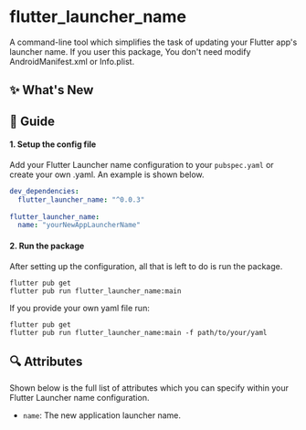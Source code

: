 # flutter_launcher_name

A command-line tool which simplifies the task of updating your Flutter app's launcher name.
If you user this package, You don't need modify AndroidManifest.xml or Info.plist.


## :sparkles: What's New


## :book: Guide

#### 1. Setup the config file

Add your Flutter Launcher name configuration to your `pubspec.yaml` 
or create your own .yaml. An example is shown below.

```yaml
dev_dependencies: 
  flutter_launcher_name: "^0.0.3"
  
flutter_launcher_name:
  name: "yourNewAppLauncherName"

```


#### 2. Run the package

After setting up the configuration, all that is left to do is run the package.

```
flutter pub get
flutter pub run flutter_launcher_name:main
```

If you provide your own yaml file run:
```
flutter pub get
flutter pub run flutter_launcher_name:main -f path/to/your/yaml
```


## :mag: Attributes

Shown below is the full list of attributes which you can specify within your Flutter Launcher name configuration.

- `name`: The new application launcher name.


